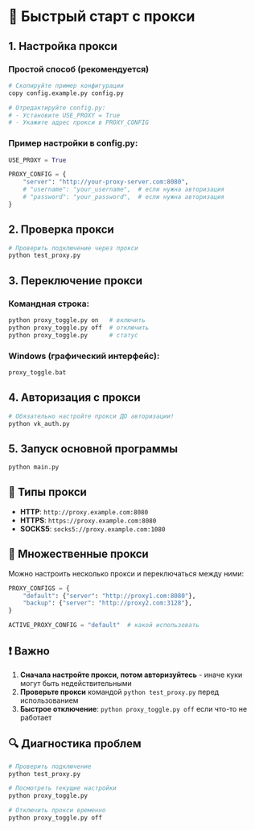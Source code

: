 # 🚀 Быстрый старт с прокси

## 1. Настройка прокси

### Простой способ (рекомендуется)
```bash
# Скопируйте пример конфигурации
copy config.example.py config.py

# Отредактируйте config.py:
# - Установите USE_PROXY = True
# - Укажите адрес прокси в PROXY_CONFIG
```

### Пример настройки в config.py:
```python
USE_PROXY = True

PROXY_CONFIG = {
    "server": "http://your-proxy-server.com:8080",
    # "username": "your_username",  # если нужна авторизация
    # "password": "your_password",  # если нужна авторизация
}
```

## 2. Проверка прокси

```bash
# Проверить подключение через прокси
python test_proxy.py
```

## 3. Переключение прокси

### Командная строка:
```bash
python proxy_toggle.py on   # включить
python proxy_toggle.py off  # отключить
python proxy_toggle.py      # статус
```

### Windows (графический интерфейс):
```bash
proxy_toggle.bat
```

## 4. Авторизация с прокси

```bash
# Обязательно настройте прокси ДО авторизации!
python vk_auth.py
```

## 5. Запуск основной программы

```bash
python main.py
```

## 📝 Типы прокси

- **HTTP**: `http://proxy.example.com:8080`
- **HTTPS**: `https://proxy.example.com:8080` 
- **SOCKS5**: `socks5://proxy.example.com:1080`

## 🔧 Множественные прокси

Можно настроить несколько прокси и переключаться между ними:

```python
PROXY_CONFIGS = {
    "default": {"server": "http://proxy1.com:8080"},
    "backup": {"server": "http://proxy2.com:3128"},
}

ACTIVE_PROXY_CONFIG = "default"  # какой использовать
```

## ❗ Важно

1. **Сначала настройте прокси, потом авторизуйтесь** - иначе куки могут быть недействительными
2. **Проверьте прокси** командой `python test_proxy.py` перед использованием
3. **Быстрое отключение**: `python proxy_toggle.py off` если что-то не работает

## 🔍 Диагностика проблем

```bash
# Проверить подключение
python test_proxy.py

# Посмотреть текущие настройки
python proxy_toggle.py

# Отключить прокси временно
python proxy_toggle.py off
```
